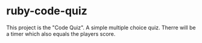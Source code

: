 # ruby-code-quiz

This project is the "Code Quiz". A simple multiple choice quiz. Therre will be a timer which also equals the players score.

